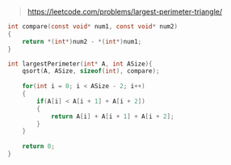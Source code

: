 > https://leetcode.com/problems/largest-perimeter-triangle/

``` c
int compare(const void* num1, const void* num2)
{
    return *(int*)num2 - *(int*)num1;
}

int largestPerimeter(int* A, int ASize){
    qsort(A, ASize, sizeof(int), compare);
    
    for(int i = 0; i < ASize - 2; i++)
    {
        if(A[i] < A[i + 1] + A[i + 2])
        {
            return A[i] + A[i + 1] + A[i + 2];
        }
    }
    
    return 0;
}
```